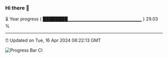### Hi there 👋

⏳ Year progress { ████████▁▁▁▁▁▁▁▁▁▁▁▁▁▁▁▁▁▁▁▁▁▁ } 29.03 %

---

⏰ Updated on Tue, 16 Apr 2024 06:22:13 GMT

![Progress Bar CI](https://github.com/ZhaoGui/ZhaoGui/workflows/Progress%20Bar%20CI/badge.svg)
